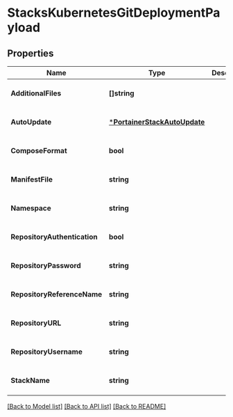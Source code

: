# StacksKubernetesGitDeploymentPayload

## Properties
Name | Type | Description | Notes
------------ | ------------- | ------------- | -------------
**AdditionalFiles** | **[]string** |  | [optional] [default to null]
**AutoUpdate** | [***PortainerStackAutoUpdate**](portainer.StackAutoUpdate.md) |  | [optional] [default to null]
**ComposeFormat** | **bool** |  | [optional] [default to null]
**ManifestFile** | **string** |  | [optional] [default to null]
**Namespace** | **string** |  | [optional] [default to null]
**RepositoryAuthentication** | **bool** |  | [optional] [default to null]
**RepositoryPassword** | **string** |  | [optional] [default to null]
**RepositoryReferenceName** | **string** |  | [optional] [default to null]
**RepositoryURL** | **string** |  | [optional] [default to null]
**RepositoryUsername** | **string** |  | [optional] [default to null]
**StackName** | **string** |  | [optional] [default to null]

[[Back to Model list]](../README.md#documentation-for-models) [[Back to API list]](../README.md#documentation-for-api-endpoints) [[Back to README]](../README.md)


